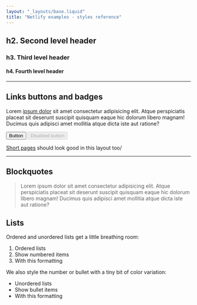 ```yaml
---
layout: "_layouts/base.liquid"
title: "Netlify examples - styles reference"
---
```


<section>

  ## h2. Second level header
  ### h3. Third level header
  #### h4. Fourth level header

</section>
<hr>
<section>

  ## Links buttons and badges

  Lorem [ipsum dolor](/) sit amet consectetur adipisicing elit. Atque perspiciatis placeat sit deserunt suscipit quisquam eaque hic dolorum libero magnam! Ducimus quis adipisci amet mollitia atque dicta iste aut ratione?

  <button>Button</button>
  <button disabled>Disabled button</button>

  [Short pages](/short-page) should look good in this layout too/

</section>
<hr>
<section>

  ## Blockquotes

  > Lorem ipsum dolor sit amet consectetur adipisicing elit. Atque perspiciatis placeat sit deserunt suscipit quisquam eaque hic dolorum libero magnam! Ducimus quis adipisci amet mollitia atque dicta iste aut ratione?

  ## Lists

  Ordered and unordered lists get a little breathing room:

  1. Ordered lists
  1. Show numbered items 
  1. With this formatting

  We also style the number or bullet with a tiny bit of color variation:

  - Unordered lists
  - Show bullet items 
  - With this formatting

</section>
